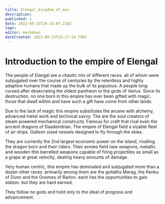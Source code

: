 ```yaml
---
title: Elengal_kingdom_of_man
description: 
published: 1
date: 2022-09-23T16:14:07.210Z
tags: 
editor: markdown
dateCreated: 2022-09-23T15:17:14.790Z
---
```


# Introduction to the empire of Elengal
The people of Elangal are a chaotic mix of different races.  all of whom were subjugated over the course of centuries by the relentless and highly adaptive humans that made up the bulk of its populous.  A people long cursed after desecrating the oldest pantheon to the gods of Varius.  Since its destruction, no one born in this empire has ever been gifted with magic.  those that dwell within and have such a gift have come from other lands.

Due to the lack of magic this empire substitutes the arcane with alchemy, advanced metal work and technical savvy.  The are the soul creators of steam powered mechanical constructs.  Famous for craft that rival even the ancient dragons of Daadendrian.  The empire of Elengal field a sizable fleet of air ships.  Galleon sized vessels designed to fly through the skies. 

They are currently the 2nd largest economic power on the island, rivalling the dragon born and their riders.  Their armies field new weapons, metallic and wooden thin barrelled weapons capable of firing projectiles as small as a grape at great velocity, dealing heavy amounts of damage. 

Very human centric, this empire has dominated and subjugated more than a dozen other races.  primarily among them are the goliaths Marag, the Kenku of Dunn and the Gnomes of Barlon.  each has the opportunities to gain station.  but they are hard earned.

They follow no gods and hold only to the ideal of progress and advancement.